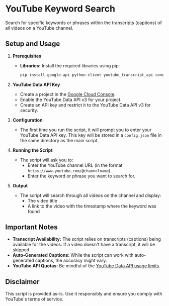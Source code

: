 # YouTube Keyword Search

Search for specific keywords or phrases within the transcripts (captions) of all videos on a YouTube channel. 

## Setup and Usage

1. **Prerequisites**

   * **Libraries:** Install the required libraries using pip:
     ```bash
     pip install google-api-python-client youtube_transcript_api concurrent.futures
     ```

2. **YouTube Data API Key**

   * Create a project in the [Google Cloud Console](https://console.cloud.google.com/).
   * Enable the YouTube Data API v3 for your project.
   * Create an API key and restrict it to the YouTube Data API v3 for security.

3. **Configuration**

   * The first time you run the script, it will prompt you to enter your YouTube Data API key. This key will be stored in a `config.json` file in the same directory as the main script.

4. **Running the Script**

   * The script will ask you to:
     * Enter the YouTube channel URL (in the format `https://www.youtube.com/@channelname`).
     * Enter the keyword or phrase you want to search for.

5. **Output**

   * The script will search through all videos on the channel and display:
     * The video title
     * A link to the video with the timestamp where the keyword was found

## Important Notes

* **Transcript Availability:** The script relies on transcripts (captions) being available for the videos. If a video doesn't have a transcript, it will be skipped.
* **Auto-Generated Captions:** While the script can work with auto-generated captions, the accuracy might vary.
* **YouTube API Quotas:** Be mindful of the [YouTube Data API usage limits](https://developers.google.com/youtube/v3/getting-started#quota).

## Disclaimer

This script is provided as-is. Use it responsibly and ensure you comply with YouTube's terms of service.
